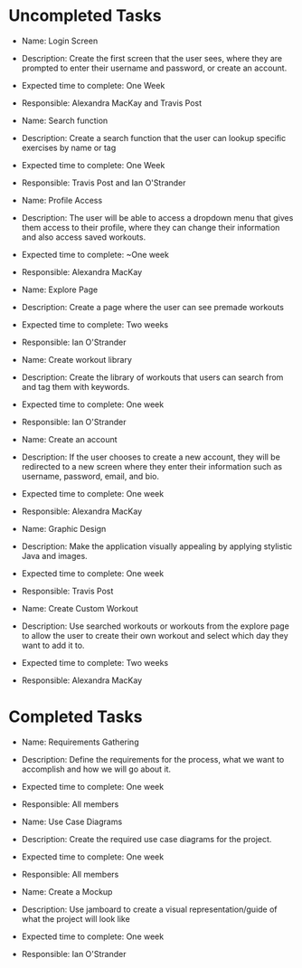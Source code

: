 # Uncompleted Tasks

* Name: Login Screen
* Description: Create the first screen that the user sees, where they are prompted to enter their username and password, or create an account. 
* Expected time to complete: One Week
* Responsible: Alexandra MacKay and Travis Post  

* Name: Search function
* Description: Create a search function that the user can lookup specific exercises by name or tag
* Expected time to complete: One Week
* Responsible: Travis Post and Ian O'Strander

* Name: Profile Access
* Description: The user will be able to access a dropdown menu that gives them access to their profile, where they can change their information and also access saved workouts.
* Expected time to complete: ~One week
* Responsible: Alexandra MacKay

* Name: Explore Page
* Description: Create a page where the user can see premade workouts
* Expected time to complete: Two weeks
* Responsible: Ian O'Strander

* Name: Create workout library
* Description: Create the library of workouts that users can search from and tag them with keywords.
* Expected time to complete: One week
* Responsible: Ian O'Strander

* Name: Create an account
* Description: If the user chooses to create a new account, they will be redirected to a new screen where they enter their information such as username, password, email, and bio.
* Expected time to complete: One week
* Responsible: Alexandra MacKay

* Name: Graphic Design
* Description: Make the application visually appealing by applying stylistic Java and images.
* Expected time to complete: One week
* Responsible: Travis Post

* Name: Create Custom Workout
* Description: Use searched workouts or workouts from the explore page to allow the user to create their own workout and select which day they want to add it to.
* Expected time to complete: Two weeks
* Responsible: Alexandra MacKay

# Completed Tasks

* Name: Requirements Gathering
* Description: Define the requirements for the process, what we want to accomplish and how we will go about it. 
* Expected time to complete: One week
* Responsible: All members

* Name: Use Case Diagrams
* Description: Create the required use case diagrams for the project.
* Expected time to complete: One week
* Responsible: All members

* Name: Create a Mockup
* Description: Use jamboard to create a visual representation/guide of what the project will look like
* Expected time to complete: One week
* Responsible: Ian O'Strander




 
 
 
 
 


